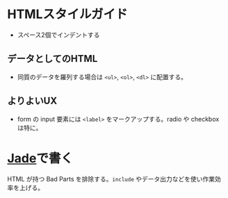 # HTMLスタイルガイド

- スペース2個でインデントする


## データとしてのHTML

- 同質のデータを羅列する場合は `<ul>`, `<ol>`, `<dl>` に配置する。


## よりよいUX

- form の input 要素には `<label>` をマークアップする。radio や checkbox は特に。


# [Jade](http://jade-lang.com/)で書く

HTML が持つ Bad Parts を排除する。`include` やデータ出力などを使い作業効率を上げる。
